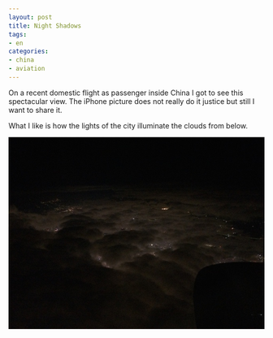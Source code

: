 ```yaml
---
layout: post
title: Night Shadows
tags:
- en
categories:
- china
- aviation
---
```

On a recent domestic flight as passenger inside China I got to see this spectacular view. The iPhone picture does not really do it justice but still I want to share it.

What I like is how the lights of the city illuminate the clouds from below.

![IMG 0719](/img/posts/china/IMG_0719.jpg)